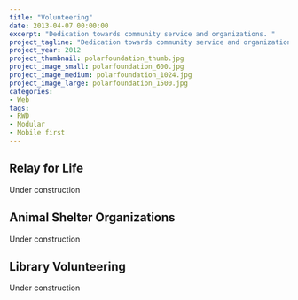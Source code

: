 ```yaml
---
title: "Volunteering"
date: 2013-04-07 00:00:00
excerpt: "Dedication towards community service and organizations. "
project_tagline: "Dedication towards community service and organizations"
project_year: 2012
project_thumbnail: polarfoundation_thumb.jpg
project_image_small: polarfoundation_600.jpg
project_image_medium: polarfoundation_1024.jpg
project_image_large: polarfoundation_1500.jpg
categories:
- Web
tags:
- RWD
- Modular
- Mobile first
---
```


## Relay for Life

Under construction

## Animal Shelter Organizations

Under construction

## Library Volunteering

Under construction